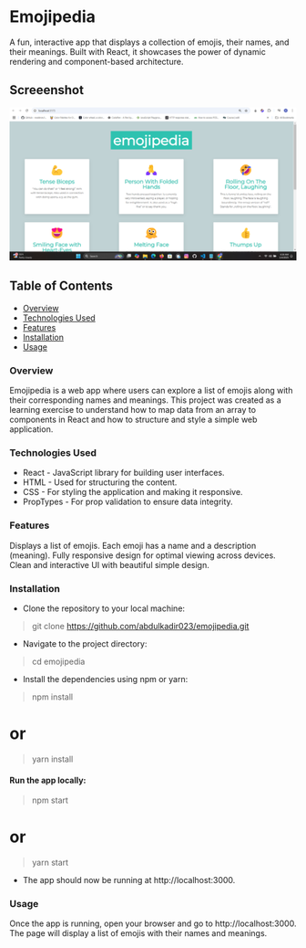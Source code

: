 # Emojipedia

A fun, interactive app that displays a collection of emojis, their names, and their meanings. Built with React, it showcases the power of dynamic rendering and component-based architecture.

## Screeenshot

![My Project Screenshot](./public/emojipedia.png)

## Table of Contents

- [Overview](#overview)
- [Technologies Used](#technologies-used)
- [Features](#features)
- [Installation](#installation)
- [Usage](#usage)

### Overview

Emojipedia is a web app where users can explore a list of emojis along with their corresponding names and meanings. This project was created as a learning exercise to understand how to map data from an array to components in React and how to structure and style a simple web application.

### Technologies Used

- React - JavaScript library for building user interfaces.
- HTML - Used for structuring the content.
- CSS - For styling the application and making it responsive.
- PropTypes - For prop validation to ensure data integrity.

### Features

Displays a list of emojis.
Each emoji has a name and a description (meaning).
Fully responsive design for optimal viewing across devices.
Clean and interactive UI with beautiful simple design.

### Installation

- Clone the repository to your local machine:

> git clone https://github.com/abdulkadir023/emojipedia.git

- Navigate to the project directory:

> cd emojipedia

- Install the dependencies using npm or yarn:

> npm install

# or

> yarn install

#### Run the app locally:

> npm start

# or

> yarn start

- The app should now be running at http://localhost:3000.

### Usage

Once the app is running, open your browser and go to http://localhost:3000. The page will display a list of emojis with their names and meanings.

